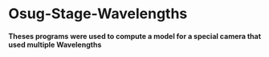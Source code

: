 # Osug-Stage-Wavelengths


#### Theses programs were used to compute a model for a special camera that used multiple Wavelengths
